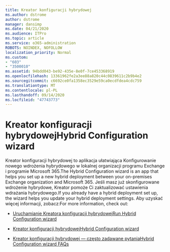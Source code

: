 ```yaml
---
title: Kreator konfiguracji hybrydowej
ms.author: dstrome
author: dstrome
manager: dansimp
ms.date: 04/21/2020
ms.audience: ITPro
ms.topic: article
ms.service: o365-administration
ROBOTS: NOINDEX, NOFOLLOW
localization_priority: Normal
ms.custom:
- "603"
- "3500010"
ms.assetid: 94bdd043-be92-435e-8e0f-7ce453368919
ms.openlocfilehash: 13361962fe2a3ee88a820c44c0839611c2b9b4e2
ms.sourcegitcommit: c6692ce0fa1358ec3529e59ca0ecdfdea4cdc759
ms.translationtype: MT
ms.contentlocale: pl-PL
ms.lasthandoff: 09/14/2020
ms.locfileid: "47743773"
---
```

# <a name="hybrid-configuration-wizard"></a><span data-ttu-id="04c4d-102">Kreator konfiguracji hybrydowej</span><span class="sxs-lookup"><span data-stu-id="04c4d-102">Hybrid Configuration wizard</span></span>

<span data-ttu-id="04c4d-103">Kreator konfiguracji hybrydowej to aplikacja ułatwiająca Konfigurowanie nowego wdrożenia hybrydowego w lokalnej organizacji programu Exchange i programie Microsoft 365.</span><span class="sxs-lookup"><span data-stu-id="04c4d-103">The Hybrid Configuration wizard is an app that helps you set up a new hybrid deployment between your on-premises Exchange organization and Microsoft 365.</span></span> <span data-ttu-id="04c4d-104">Jeśli masz już skonfigurowane wdrożenie hybrydowe, Kreator pomoże Ci zaktualizować ustawienia wdrażania hybrydowego.</span><span class="sxs-lookup"><span data-stu-id="04c4d-104">If you already have a hybrid deployment set up, the wizard helps you update your hybrid deployment settings.</span></span> <span data-ttu-id="04c4d-105">Aby uzyskać więcej informacji, zobacz:</span><span class="sxs-lookup"><span data-stu-id="04c4d-105">For more information, check out:</span></span>
  
- [<span data-ttu-id="04c4d-106">Uruchamianie Kreatora konfiguracji hybrydowej</span><span class="sxs-lookup"><span data-stu-id="04c4d-106">Run Hybrid Configuration wizard</span></span>](https://technet.microsoft.com/library/mt595788%28v=exchg.150%29.aspx)

- [<span data-ttu-id="04c4d-107">Kreator konfiguracji hybrydowej</span><span class="sxs-lookup"><span data-stu-id="04c4d-107">Hybrid Configuration wizard</span></span>](https://technet.microsoft.com/library/hh529921%28v=exchg.150%29.aspx)

- [<span data-ttu-id="04c4d-108">Kreator konfiguracji hybrydowej — często zadawane pytania</span><span class="sxs-lookup"><span data-stu-id="04c4d-108">Hybrid Configuration wizard FAQs</span></span>](https://technet.microsoft.com/library/mt488940%28v=exchg.150%29.aspx)
